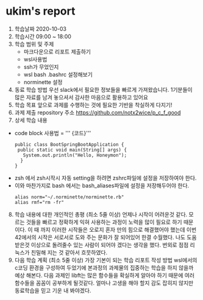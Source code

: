 # ukim's report

1. 학습날짜
2020-10-03
2. 학습시간
09:00 ~ 18:00
3. 학습 범위 및 주제
	* 마크다운으로 리포트 제출하기
	* wsl사용법
	* ssh가 무었인지
	* wsl bash .bashrc 설정해보기
	* norminette 설정
4. 동료 학습 방법
우선 slack에서 필요한 정보들을 빠르게 가져왔습니다.
1기분들이 많은 자료를 남겨 놓으셔서 감사한 마음으로 활용하고 있어요
5. 학습 목표
앞으로 과제를 수행하는 것에 필요한 기반을 착실하게 다지기!
6. 과제 제출 repository 주소
https://github.com/notx2wice/p_c_f_good
7. 상세 학습 내용
  * code block 사용법 = ''' {코드}'''
	```
	public class BootSpringBootApplication {
 	 public static void main(String[] args) {
 	   System.out.println("Hello, Honeymon");
	  }
	}
	```
  * zsh 에서 zsh시작시 자동 setting을 하려면 zshrc파일에 설정을 저장하여야 한다.
  * 이와 마찬가지로 bash 에서는 bash_aliases파일에 설정을 저장해두어야 한다.
	```
	alias norm="~/.norminette/norminette.rb"
	alias rmf="rm -fr"
	```

8. 학습 내용에 대한 개인적인 총평 (최소 5줄 이상)
	언제나 시작이 어려운것 같다. 모르는 것들을 빠르고 정확하게 익혀 사용하는 과정이 노력을 많이 필요로 하기 때문이다. 이 때 까지 이러한 시작들은 오로지 혼자 만의 힘으로 해결했어야 했는데 이번 42에서의 시작은 서로서로 도와 주는 문화가 잘 되어있어 한결 수월했다. 나도 도움 받은것 이상으로 돌려줄수 있는 사람이 되어야 겠다는 생각을 했다.
	번외로 점점 리눅스가 친밀해 지는 것 같아서 흐뭇하였다.
9. 다음 학습 계획 (최소 5줄 이상)
가장 기본이 되는 학습 리포트 작성 방법 wsl에서의 c코딩 환경을 구성하여 두었기에 본과정의 과제물의 집중하는 학습을 하지 않을까 예상 해본다.
다음 과제인 libft는 많은 함수들을 확실하게 알아야 하기 때문에 여러 함수들을 꼼꼼이 공부하게 될것같다. 얼마나 고생을 해야 할지 감도 잡히지 않지만 동료학습을 믿고 기운 내 봐야겠다.

